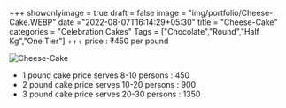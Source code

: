 +++
showonlyimage = true
draft = false
image = "img/portfolio/Cheese-Cake.WEBP"
date ="2022-08-07T16:14:29+05:30"
title = "Cheese-Cake"
categories = "Celebration Cakes"
Tags = ["Chocolate","Round","Half Kg","One Tier"]
+++
price : ₹450 per pound
<!--more-->
![Cheese-Cake](/img/portfolio/Cheese-Cake.WEBP)
* 1 pound cake price serves 8-10 persons : 450
* 2 pound cake price serves 10-20 persons : 900
* 3 pound cake price serves 20-30 persons : 1350

